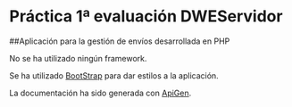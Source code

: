 Práctica 1ª evaluación DWEServidor
==================================

##Aplicación para la gestión de envíos desarrollada en PHP

No se ha utilizado ningún framework.

Se ha utilizado [BootStrap](http://getbootstrap.com) para dar estilos a la aplicación.

La documentación ha sido generada con [ApiGen](https://github.com/apigen/apigen).